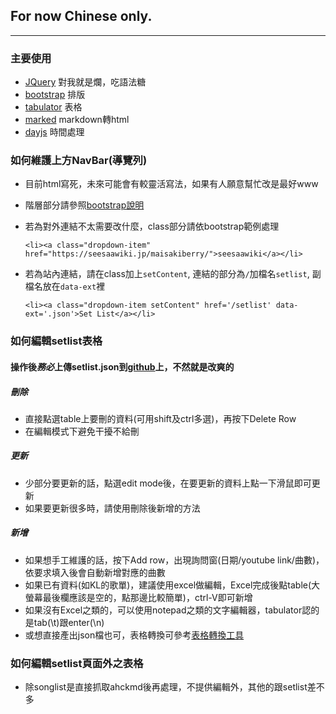 ## For now Chinese only.
---

### 主要使用
* [JQuery](https://jquery.com/) 對我就是爛，吃語法糖
* [bootstrap](https://getbootstrap.com/docs/5.3/getting-started/introduction/) 排版
* [tabulator](https://tabulator.info/) 表格
* [marked](https://marked.js.org/) markdown轉html
* [dayjs](https://day.js.org/) 時間處理

### 如何維護上方NavBar(導覽列)
* 目前html寫死，未來可能會有較靈活寫法，如果有人願意幫忙改是最好www

* 階層部分請參照[bootstrap說明](https://getbootstrap.com/docs/5.3/components/navbar/)

* 若為對外連結不太需要改什麼，class部分請依bootstrap範例處理
    ```
    <li><a class="dropdown-item" href="https://seesaawiki.jp/maisakiberry/">seesaawiki</a></li>
    ```

* 若為站內連結，請在class加上```setContent```, 連結的部分為``/``加檔名```setlist```, 副檔名放在```data-ext```裡
    ```
    <li><a class="dropdown-item setContent" href='/setlist' data-ext='.json'>Set List</a></li>
    ```

### 如何編輯setlist表格
#### <p class='text-danger'>操作後***務必***上傳setlist.json到[github](https://github.com/maisakiberryfan/website)上，不然就是改爽的</p>
##### 刪除
* 直接點選table上要刪的資料(可用shift及ctrl多選)，再按下Delete Row
* 在編輯模式下避免干擾不給刪
##### 更新
* 少部分要更新的話，點選edit mode後，在要更新的資料上點一下滑鼠即可更新
* 如果要更新很多時，請使用刪除後新增的方法
##### 新增
* 如果想手工維護的話，按下Add row，出現詢問窗(日期/youtube link/曲數)，依要求填入後會自動新增對應的曲數
* 如果已有資料(如KL的歌單)，建議使用excel做編輯，Excel完成後點table(大螢幕最後欄應該是空的，點那邊比較簡單)，ctrl-V即可新增
* 如果沒有Excel之類的，可以使用notepad之類的文字編輯器，tabulator認的是tab(\t)跟enter(\n)
* 或想直接產出json檔也可，表格轉換可參考[表格轉換工具](https://tableconvert.com/zh-tw/)

### 如何編輯setlist頁面外之表格
* 除songlist是直接抓取ahckmd後再處理，不提供編輯外，其他的跟setlist差不多